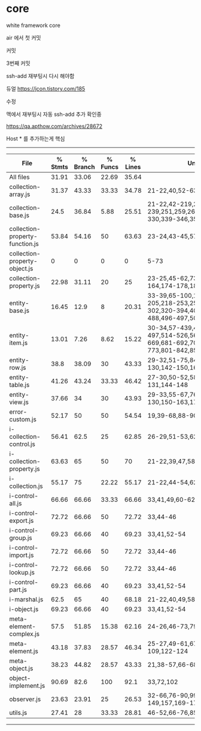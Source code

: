 # core
white framework core

air 에서 첫  커밋

커밋

3번째 커밋


ssh-add 재부팅시 다시 해야함


듀얼
https://jcon.tistory.com/185

수정



맥에서 재부팅시 자동 ssh-add 추가 확인중

https://qa.apthow.com/archives/28672

Host * 를 추가하는게 핵심


----------------------------------------
File                                     | % Stmts | % Branch | % Funcs | % Lines | Uncovered Line #s                                                           
-----------------------------------------|---------|----------|---------|---------|--
All files                        |   31.91 |    33.06 |   22.69 |   35.64 |                                                                                                                                  
 collection-array.js             |   31.37 |    43.33 |   33.33 |   34.78 | 21-22,40,52-63,75-93,103-112,124-126                                                                                             
 collection-base.js              |    24.5 |    36.84 |    5.88 |   25.51 | 21-22,42-219,228-239,251,259,267,275,283,291,299,308,320-330,339-346,355,364,376-378                                             
 collection-property-function.js |   53.84 |    54.16 |      50 |   63.63 | 23-24,43-45,57-60,73                                                                                                             
 collection-property-object.js   |       0 |        0 |       0 |       0 | 5-73                                                                                                                             
 collection-property.js          |   22.98 |    31.11 |      20 |      25 | 23-25,45-62,73-93,104-143,152-164,174-178,187,200-202                                                                            
 entity-base.js                  |   16.45 |     12.9 |       8 |   20.31 | 33-39,65-100,112-116,128-132,145-205,218-253,258-260,272,280-288,297-302,320-394,404-406,421-472,485-488,496-497,502,515-516     
 entity-item.js                  |   13.01 |     7.26 |    8.62 |   15.22 | 30-34,57-439,449-450,456-458,466-497,514-526,565-620,637-650,666-669,681-692,702-703,722,735-749,766-773,801-842,851-856,874-882 
 entity-row.js                   |    38.8 |    38.09 |      30 |   43.33 | 29-32,51-75,84-86,94-96,104-112,128-130,142-150,163-167                                                                          
 entity-table.js                 |   41.26 |    43.24 |   33.33 |   46.42 | 27-30,50-52,58-60,73-85,102-104,117-131,144-148                                                                                  
 entity-view.js                  |   37.66 |       34 |      30 |   43.93 | 29-33,55-67,76-77,82-84,97-112,128-130,150-163,176-180                                                                           
 error-custom.js                 |   52.17 |       50 |      50 |   54.54 | 19,39-68,88-90                                                                                                                   
 i-collection-control.js         |   56.41 |     62.5 |      25 |   62.85 | 26-29,51-53,62,70,78,86,94,105-107                                                                                               
 i-collection-property.js        |   63.63 |       65 |      50 |      70 | 21-22,39,47,58-60                                                                                                                
 i-collection.js                 |   55.17 |       75 |   22.22 |   55.17 | 21-22,44-54,62,70,78,86,94,102,113-115                                                                                           
 i-control-all.js                |   66.66 |    66.66 |   33.33 |   66.66 | 33,41,49,60-62                                                                                                                   
 i-control-export.js             |   72.72 |    66.66 |      50 |   72.72 | 33,44-46                                                                                                                         
 i-control-group.js              |   69.23 |    66.66 |      40 |   69.23 | 33,41,52-54                                                                                                                      
 i-control-import.js             |   72.72 |    66.66 |      50 |   72.72 | 33,44-46                                                                                                                         
 i-control-lookup.js             |   72.72 |    66.66 |      50 |   72.72 | 33,44-46                                                                                                                         
 i-control-part.js               |   69.23 |    66.66 |      40 |   69.23 | 33,41,52-54                                                                                                                      
 i-marshal.js                    |    62.5 |       65 |      40 |   68.18 | 21-22,40,49,58,69-71                                                                                                             
 i-object.js                     |   69.23 |    66.66 |      40 |   69.23 | 33,41,52-54                                                                                                                      
 meta-element-complex.js         |    57.5 |    51.85 |   15.38 |   62.16 | 24-26,46-73,79-81,103-105                                                                                                        
 meta-element.js                 |   43.18 |    37.83 |   28.57 |   46.34 | 25-27,49-61,67-69,78,87-90,100-109,122-124                                                                                       
 meta-object.js                  |   38.23 |    44.82 |   28.57 |   43.33 | 21,38-57,66-68,77-87,99-101                                                                                                      
 object-implement.js             |   90.69 |     82.6 |     100 |    92.1 | 33,72,102                                                                                                                        
 observer.js                     |   23.63 |    23.91 |      25 |   26.53 | 32-66,76-90,99-106,120-123,132-149,157,169-171                                                                                   
 utils.js                        |   27.41 |       28 |   33.33 |   28.81 | 46-52,66-76,85-88,101-141,152-155 
----------------------------------------